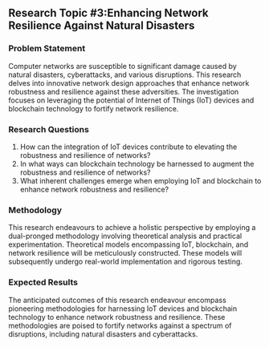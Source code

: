 ## Research Topic #3:Enhancing Network Resilience Against Natural Disasters

### Problem Statement
Computer networks are susceptible to significant damage caused by natural disasters, cyberattacks, and various disruptions. This research delves into innovative network design approaches that enhance network robustness and resilience against these adversities. The investigation focuses on leveraging the potential of Internet of Things (IoT) devices and blockchain technology to fortify network resilience.

### Research Questions
1. How can the integration of IoT devices contribute to elevating the robustness and resilience of networks?
2. In what ways can blockchain technology be harnessed to augment the robustness and resilience of networks?
3. What inherent challenges emerge when employing IoT and blockchain to enhance network robustness and resilience?

### Methodology
This research endeavours to achieve a holistic perspective by employing a dual-pronged methodology involving theoretical analysis and practical experimentation. Theoretical models encompassing IoT, blockchain, and network resilience will be meticulously constructed. These models will subsequently undergo real-world implementation and rigorous testing.

### Expected Results
The anticipated outcomes of this research endeavour encompass pioneering methodologies for harnessing IoT devices and blockchain technology to enhance network robustness and resilience. These methodologies are poised to fortify networks against a spectrum of disruptions, including natural disasters and cyberattacks.
